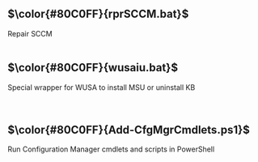 
## $\color{#80C0FF}{rprSCCM.bat}$
Repair SCCM
<br>
<br>
## $\color{#80C0FF}{wusaiu.bat}$
Special wrapper for WUSA to install MSU or uninstall KB
<br>
<br>
<br>
## $\color{#80C0FF}{Add-CfgMgrCmdlets.ps1}$
Run Configuration Manager cmdlets and scripts in PowerShell
<br>
